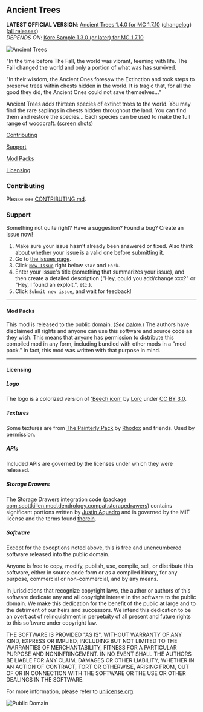 ## Ancient Trees
**LATEST OFFICIAL VERSION**: [Ancient Trees 1.4.0 for MC 1.7.10][latest] ([changelog][changelog.md]) ([all
releases][releases])<br />
*DEPENDS ON*: [Kore Sample 1.3.0 (or later) for MC 1.7.10][koresample]

[latest]: http://scottk.us/AncientTreesMod
[releases]: https://github.com/MinecraftModArchive/Dendrology/releases
[changelog.md]: https://github.com/MinecraftModArchive/Dendrology/blob/develop/src/main/resources/CHANGELOG.md
[koresample]: http://scottk.us/KoreSampleMod

![Ancient Trees](https://raw.githubusercontent.com/MinecraftModArchive/Dendrology/develop/art/logo/logo-128.png)

"In the time before The Fall, the world was vibrant, teeming with life. The Fall changed the world and only a
portion of what was has survived.

"In their wisdom, the Ancient Ones foresaw the Extinction and took steps to preserve trees within chests hidden in the
world. It is tragic that, for all the good they did, the Ancient Ones could not save themselves..."

Ancient Trees adds thirteen species of extinct trees to the world. You may find the rare saplings in chests hidden
throughout the land. You can find them and restore the species... Each species can be used to make the full range of
woodcraft. ([screen shots](screen-shots.md))

[Contributing](#contributing)

[Support](#support)

[Mod Packs](#mod-packs)

[Licensing](#licensing)

### Contributing

Please see [CONTRIBUTING.md](CONTRIBUTING.md).

### Support
Something not quite right?  Have a suggestion?  Found a bug?  Create an issue now!

1. Make sure your issue hasn't already been answered or fixed.  Also think about whether your issue is a valid one
before submitting it.
2. Go to [the issues page][issues].
3. Click [`New Issue`][new] right below `Star` and `Fork`.
4. Enter your Issue's title (something that summarizes your issue), and then create a detailed description ("Hey, could
you add/change xxx?" or "Hey, I found an exploit.", etc.).
5. Click `Submit new issue`, and wait for feedback!

[issues]: /MinecraftModArchive/Dendrology/issues
[new]: /MinecraftModArchive/Dendrology/issues/new

* * *

#### Mod Packs

This mod is released to the public domain. (*See [below](#licensing).*) The authors have disclaimed all rights and
anyone can use this software and source code as they wish. This means that anyone has permission to distribute this
compiled mod in any form, including bundled with other mods in a "mod pack." In fact, this mod was written with that
purpose in mind.

* * *

#### Licensing

##### Logo

The logo is a colorized version of ['Beech icon'][beech-icon] by [Lorc][lorc-site] under [CC BY 3.0][ccby30].

[beech-icon]: http://game-icons.net/lorc/originals/beech.html
[lorc-site]: http://lorcblog.blogspot.com/
[ccby30]: http://creativecommons.org/licenses/by/3.0/

##### Textures

Some textures are from [The Painterly Pack][pack] by [Rhodox][rhodox_tweet] and friends. Used by permission.

[pack]: http://painterlypack.net/
[rhodox_tweet]: https://twitter.com/PainterlyPack

##### APIs

Included APIs are governed by the licenses under which they were released.

##### Storage Drawers

The Storage Drawers integration code (package [com.scottkillen.mod.dendrology.compat.storagedrawers][sd-package]) 
contains significant portions written by [Justin Aquadro][jaquadro-profile] and is governed by the MIT license and the 
terms found [therein][sd-mit].

[sd-package]: /MinecraftModArchive/Dendrology/tree/develop/src/main/java/com/scottkillen/mod/dendrology/compat/storagedrawers
[jaquadro-profile]: https://github.com/jaquadro
[sd-mit]: /MinecraftModArchive/Dendrology/blob/develop/src/main/java/com/scottkillen/mod/dendrology/compat/storagedrawers/LICENSE

##### Software

Except for the exceptions noted above, this is free and unencumbered software released into the public domain.

Anyone is free to copy, modify, publish, use, compile, sell, or distribute this software, either in source code form or
as a compiled binary, for any purpose, commercial or non-commercial, and by any means.

In jurisdictions that recognize copyright laws, the author or authors of this software dedicate any and all copyright
interest in the software to the public domain. We make this dedication for the benefit of the public at large and to the
detriment of our heirs and successors. We intend this dedication to be an overt act of relinquishment in perpetuity of
all present and future rights to this software under copyright law.

THE SOFTWARE IS PROVIDED "AS IS", WITHOUT WARRANTY OF ANY KIND, EXPRESS OR IMPLIED, INCLUDING BUT NOT LIMITED TO THE
WARRANTIES OF MERCHANTABILITY, FITNESS FOR A PARTICULAR PURPOSE AND NONINFRINGEMENT. IN NO EVENT SHALL THE AUTHORS BE
LIABLE FOR ANY CLAIM, DAMAGES OR OTHER LIABILITY, WHETHER IN AN ACTION OF CONTRACT, TORT OR OTHERWISE, ARISING FROM, OUT
OF OR IN CONNECTION WITH THE SOFTWARE OR THE USE OR OTHER DEALINGS IN THE SOFTWARE.

For more information, please refer to [unlicense.org](http://unlicense.org/).

![Public Domain](https://raw.githubusercontent.com/MinecraftModArchive/assets/master/pd-icon.png)
